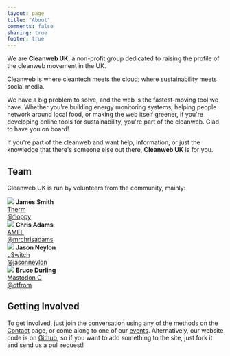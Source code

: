 ```yaml
---
layout: page
title: "About"
comments: false
sharing: true
footer: true
---
```


We are **Cleanweb UK**, a non-profit group dedicated to raising the profile of the cleanweb movement in the UK.

<div class='well'>
  Cleanweb is where cleantech meets the cloud; where sustainability meets social media.
</div>

We have a big problem to solve, and the web is the fastest-moving tool we have. Whether you're building
energy monitoring systems, helping people network around local food, or making the web itself greener,
if you're developing online tools for sustainability, you're part of the cleanweb. Glad to have you on 
board!

If you're part of the cleanweb and want help, information, or just the knowledge that there's someone else
out there, **Cleanweb UK** is for you.

Team
----

Cleanweb UK is run by volunteers from the community, mainly:

<div class='row-fluid'>
  <div class='span3'>
    <img src='https://secure.gravatar.com/avatar/c150a49c7709fa40bffca545ecf8942d?s=50' class='pull-left avatar'/>
    <strong>James Smith</strong><br/>
    <a href='http://www.therm.uk.com'>Therm</a><br/>
    <a href='http://twitter.com/floppy'>@floppy</a>
  </div>
  <div class='span3'>
    <img src='https://secure.gravatar.com/avatar/f714edfc5fb866afe3a2891450596814?s=50' class='pull-left avatar'/>
    <strong>Chris Adams</strong><br/>
    <a href='http://amee.com'>AMEE</a><br/>
    <a href='http://twitter.com/mrchrisadams'>@mrchrisadams</a>
  </div>
  <div class='span3'>
    <img src='https://secure.gravatar.com/avatar/81b7f1163094366a9200678bf9c05697?s=50' class='pull-left avatar'/>
    <strong>Jason Neylon</strong><br/>
    <a href='http://uswitch.com'>uSwitch</a><br/>
    <a href='http://twitter.com/jasonneylon'>@jasonneylon</a>
  </div>
  <div class='span3'>
    <img src='https://secure.gravatar.com/avatar/324c1cedf36b59d44a13e76868af4b8d?s=50' class='pull-left avatar'/>
    <strong>Bruce Durling</strong><br/>
    <a href='http://mastodonc.com'>Mastodon C</a><br/>
    <a href='http://twitter.com/otfrom'>@otfrom</a>
  </div>
</div>

Getting Involved
----------------

To get involved, just join the conversation using any of the methods on the <a href='/contact.html'>Contact</a> page, or come
along to one of our <a href='/events.html'>events</a>. Alternatively,
our website code is on <a href='http://github.com/cleanweb-uk'>Github</a>, so if you want to add something to the site, just fork it and send
us a pull request!
